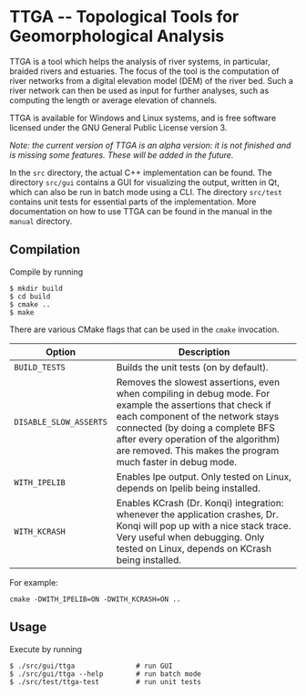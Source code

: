 TTGA -- Topological Tools for Geomorphological Analysis
=======================================================

TTGA is a tool which helps the analysis of river systems, in particular, braided rivers and estuaries. The focus of the tool is the computation of river networks from a digital elevation model (DEM) of the river bed. Such a river network can then be used as input for further analyses, such as computing the length or average elevation of channels.

TTGA is available for Windows and Linux systems, and is free software licensed under the GNU General Public License version 3.

_Note: the current version of TTGA is an alpha version: it is not finished and is missing some features. These will be added in the future._

In the `src` directory, the actual C++ implementation can be found. The directory `src/gui` contains a GUI for visualizing the output, written in Qt, which can also be run in batch mode using a CLI. The directory `src/test` contains unit tests for essential parts of the implementation. More documentation on how to use TTGA can be found in the manual in the `manual` directory.

Compilation
-----

Compile by running

```shell
$ mkdir build
$ cd build
$ cmake ..
$ make
```

There are various CMake flags that can be used in the `cmake` invocation.

| Option     | Description    |
| ---------- | -------------- |
| `BUILD_TESTS` | Builds the unit tests (on by default). |
| `DISABLE_SLOW_ASSERTS` | Removes the slowest assertions, even when compiling in debug mode. For example the assertions that check if each component of the network stays connected (by doing a complete BFS after every operation of the algorithm) are removed. This makes the program much faster in debug mode. |
| `WITH_IPELIB` | Enables Ipe output. Only tested on Linux, depends on Ipelib being installed. |
| `WITH_KCRASH` | Enables KCrash (Dr. Konqi) integration: whenever the application crashes, Dr. Konqi will pop up with a nice stack trace. Very useful when debugging. Only tested on Linux, depends on KCrash being installed. |

For example:

```shell
cmake -DWITH_IPELIB=ON -DWITH_KCRASH=ON ..
```

Usage
-----
Execute by running

```shell
$ ./src/gui/ttga               # run GUI
$ ./src/gui/ttga --help        # run batch mode
$ ./src/test/ttga-test         # run unit tests
```
